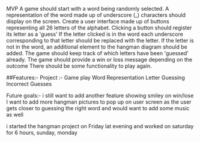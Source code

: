 MVP
A game should start with a word being randomly selected.
A representation of the word made up of underscore (_) characters should display on the screen.
Create a user interface made up of buttons representing all 26 letters of the alphabet.
Clicking a button should register its letter as a 'guess'
If the letter clicked is in the word each underscore corresponding to that letter should be replaced with the letter.
If the letter is not in the word, an additional element to the hangman diagram should be added.
The game should keep track of which letters have been 'guessed' already.
The game should provide a win or loss message depending on the outcome
There should be some functionality to play again.

##Features:-
Project :-
Game play
Word Representation
Letter Guessing
Incorrect Guesses

Future goals:-
i still want to add another feature showing smiley on win/lose
I want to add more hangman pictures to pop up on user screen as the user gets closer to guessing the right word
and would want to add some music as well 

i started the hangman project on Friday lat evening and worked on saturday for 6 hours, sunday, monday



